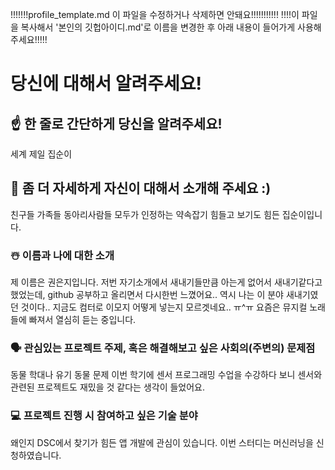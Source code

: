!!!!!!!profile_template.md 이 파일을 수정하거나 삭제하면 안돼요!!!!!!!!!!!
!!!!이 파일을 복사해서 '본인의 깃헙아이디.md'로 이름을 변경한 후 아래 내용이 들어가게 사용해주세요!!!!!

# 당신에 대해서 알려주세요!

## ☝️ 한 줄로 간단하게 당신을 알려주세요!
세계 제일 집순이

## 🙌 좀 더 자세하게 자신이 대해서 소개해 주세요 :)
친구들 가족들 동아리사람들 모두가 인정하는 약속잡기 힘들고 보기도 힘든 집순이입니다.

### ☃️ 이름과 나에 대한 소개
제 이름은 권은지입니다.
저번 자기소개에서 새내기들만큼 아는게 없어서 새내기같다고 했었는데, github 공부하고 올리면서 다시한번 느꼈어요..
역시 나는 이 분야 새내기였던 것이다..
지금도 컴터로 이모지 어떻게 넣는지 모르겟네요.. ㅠ^ㅠ
요즘은 뮤지컬 노래들에 빠져서 열심히 듣는 중입니다.

### 🗣 관심있는 프로젝트 주제, 혹은 해결해보고 싶은 사회의(주변의) 문제점
동물 학대나 유기 동물 문제
이번 학기에 센서 프로그래밍 수업을 수강하다 보니 센서와 관련된 프로젝트도 재밌을 것 같다는 생각이 들었어요.

### 💻 프로젝트 진행 시 참여하고 싶은 기술 분야
왜인지 DSC에서 찾기가 힘든 앱 개발에 관심이 있습니다.
이번 스터디는 머신러닝을 신청하였습니다.